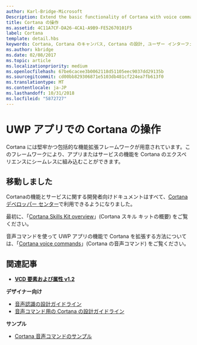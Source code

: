 ```yaml
---
author: Karl-Bridge-Microsoft
Description: Extend the basic functionality of Cortana with voice commands that activate a UWP app and execute a single action.
title: Cortana の操作
ms.assetid: 4C11A7CF-DA26-4CA1-A9B9-FE52670101F5
label: Cortana
template: detail.hbs
keywords: Cortana, Cortana のキャンバス, Cortana の設計, ユーザー インターフェイス, 音声コマンド, VCD
ms.author: kbridge
ms.date: 02/08/2017
ms.topic: article
ms.localizationpriority: medium
ms.openlocfilehash: 67be6cacee3b0062118d51105eec9037dd29135b
ms.sourcegitcommit: cd00bb829306871e5103db481cf224ea7fb613f0
ms.translationtype: MT
ms.contentlocale: ja-JP
ms.lasthandoff: 10/31/2018
ms.locfileid: "5872727"
---
```

# <a name="cortana-interactions-in-uwp-apps"></a>UWP アプリでの Cortana の操作

Cortana には堅牢かつ包括的な機能拡張フレームワークが用意されています。このフレームワークにより、アプリまたはサービスの機能を Cortana のエクスペリエンスにシームレスに組み込むことができます。

## <a name="weve-moved"></a>移動しました

Cortanaの機能とサービスに関する開発者向けドキュメントはすべて、[Cortana デベロッパー センター](https://developer.microsoft.com/cortana)で利用できるようになりました。

最初に、「[Cortana Skills Kit overview](https://docs.microsoft.com/cortana/skills/overview)」(Cortana スキル キットの概要) をご覧ください。

音声コマンドを使って UWP アプリの機能で Cortana を拡張する方法については、「[Cortana voice commands](https://docs.microsoft.com/cortana/voice-commands/vcd)」(Cortana の音声コマンド) をご覧ください。 

## <a name="related-articles"></a>関連記事

* [**VCD 要素および属性 v1.2**](https://docs.microsoft.com/uwp/schemas/voicecommands/voice-command-elements-and-attributes-1-2)

**デザイナー向け**
* [音声認識の設計ガイドライン](speech-interactions.md)
* [音声コマンド用の Cortana の設計ガイドライン](https://docs.microsoft.com/cortana/voice-commands/voicecommand-design-guidelines)

**サンプル**
* [Cortana 音声コマンドのサンプル](http://go.microsoft.com/fwlink/p/?LinkID=619899)
 

 




